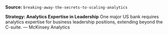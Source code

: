 **Source:** `breaking-away-the-secrets-to-scaling-analytics`

**Strategy: Analytics Expertise in Leadership**
One major US bank requires analytics expertise for business leadership positions, extending beyond the C-suite. — McKinsey Analytics
